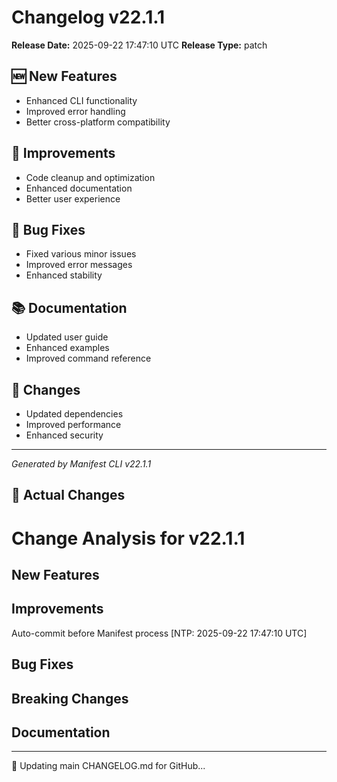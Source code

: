 # Changelog v22.1.1

**Release Date:** 2025-09-22 17:47:10 UTC
**Release Type:** patch

## 🆕 New Features

- Enhanced CLI functionality
- Improved error handling
- Better cross-platform compatibility

## 🔧 Improvements

- Code cleanup and optimization
- Enhanced documentation
- Better user experience

## 🐛 Bug Fixes

- Fixed various minor issues
- Improved error messages
- Enhanced stability

## 📚 Documentation

- Updated user guide
- Enhanced examples
- Improved command reference

## 🔄 Changes

- Updated dependencies
- Improved performance
- Enhanced security

---
*Generated by Manifest CLI v22.1.1*

## 🔧 Actual Changes

# Change Analysis for v22.1.1

## New Features

## Improvements
Auto-commit before Manifest process [NTP: 2025-09-22 17:47:10 UTC]

## Bug Fixes

## Breaking Changes

## Documentation

---

📝 Updating main CHANGELOG.md for GitHub...
